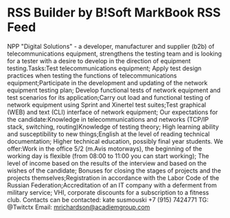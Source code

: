 # RSS Builder by B!Soft MarkBook RSS Feed 

NPP "Digital Solutions" - a developer, manufacturer and supplier (b2b) of telecommunications equipment, strengthens the testing team and is looking for a tester with a desire to develop in the direction of equipment testing.Tasks:Test telecommunications equipment; Apply test design practices when testing the functions of telecommunications equipment;Participate in the development and updating of the network equipment testing plan; Develop functional tests of network equipment and test scenarios for its application;Carry out load and functional testing of network equipment using Sprint and Xinertel test suites;Test graphical (WEB) and text (CLI) interface of network equipment; Our expectations for the candidate:Knowledge in telecommunications and networks (TCP/IP stack, switching, routing)Knowledge of testing theory;
High learning ability and susceptibility to new things;English at the level of reading technical documentation; Higher technical education, possibly final year students.
We offer:Work in the office 5/2 (m.Avis motorways), the beginning of the working day is flexible (from 08:00 to 11:00 you can start working); The level of income based on the results of the interview and based on the wishes of the candidate; Bonuses for closing the stages of projects and the projects themselves;Registration in accordance with the Labor Code of the Russian Federation;Accreditation of an IT company with a deferment from military service; VHI, corporate discounts for a subscription to a fitness club.
Contacts can be contacted:
kate susmouski
+7 (915) 7424771
TG: @Twitctx
Email: mrichardson@acadiemgroup.com
